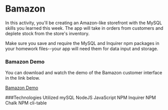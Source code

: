 # Bamazon

In this activity, you'll be creating an Amazon-like storefront with the MySQL skills you learned this week. The app will take in orders from customers and deplete stock from the store's inventory.

Make sure you save and require the MySQL and Inquirer npm packages in your homework files--your app will need them for data input and storage.

### Bamazon Demo

You can download and watch the demo of the Bamazon customer interface in the link below.

[Bamazon Demo](https://drive.google.com/file/d/1G_7jyOq-hXX_k6ukHkY2O4DGQPppbdqJ/view)

###Technologies Utilized
mySQL
NodeJS
JavaScript
NPM Inquirer
NPM Chalk
NPM cli-table
